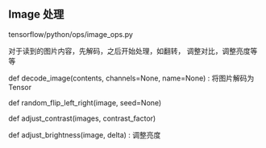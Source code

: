 ## Image 处理

tensorflow/python/ops/image_ops.py

对于读到的图片内容，先解码，之后开始处理，如翻转， 调整对比，调整亮度等等

def decode_image(contents, channels=None, name=None) : 将图片解码为 Tensor

def random_flip_left_right(image, seed=None)

def adjust_contrast(images, contrast_factor)

def adjust_brightness(image, delta) : 调整亮度


